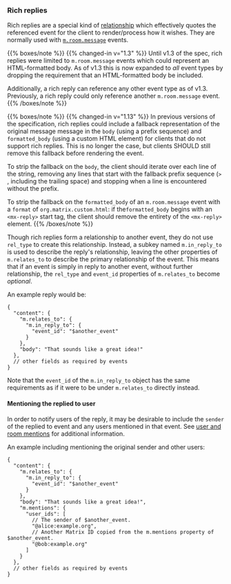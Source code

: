 
### Rich replies

Rich replies are a
special kind of [relationship](#forming-relationships-between-events) which
effectively quotes the referenced event for the client to render/process how
it wishes. They are normally used with [`m.room.message`](#mroommessage) events.

{{% boxes/note %}}
{{% changed-in v="1.3" %}}
Until v1.3 of the spec, rich replies were limited to `m.room.message` events
which could represent an HTML-formatted body. As of v1.3 this is now expanded
to *all* event types by dropping the requirement that an HTML-formatted body
be included.

Additionally, a rich reply can reference any other event type as of v1.3.
Previously, a rich reply could only reference another `m.room.message` event.
{{% /boxes/note %}}

{{% boxes/note %}}
{{% changed-in v="1.13" %}}
In previous versions of the specification, rich replies could include a fallback
representation of the original message message in the `body` (using a prefix
sequence) and `formatted_body` (using a custom HTML element) for clients that do
not support rich replies. This is no longer the case, but clients SHOULD still
remove this fallback before rendering the event.

To strip the fallback on the `body`, the client should iterate over each
line of the string, removing any lines that start with the fallback
prefix sequence (`> `, including the trailing space) and stopping when
a line is encountered without the prefix.

To strip the fallback on the `formatted_body` of an `m.room.message` event with
a `format` of `org.matrix.custom.html`: if the`formatted_body` begins with an
`<mx-reply>` start tag, the client  should remove the entirety of the
`<mx-reply>` element.
{{% /boxes/note %}}

Though rich replies form a relationship to another event, they do not
use `rel_type` to create this relationship. Instead, a subkey named `m.in_reply_to`
is used to describe the reply's relationship, leaving the other properties of
`m.relates_to` to describe the primary relationship of the event. This means
that if an event is simply in reply to another event, without further relationship,
the `rel_type` and `event_id` properties of `m.relates_to` become *optional*.

An example reply would be:

```json5
{
  "content": {
    "m.relates_to": {
      "m.in_reply_to": {
        "event_id": "$another_event"
      }
    },
    "body": "That sounds like a great idea!"
  },
  // other fields as required by events
}
```

Note that the `event_id` of the `m.in_reply_to` object has the same requirements
as if it were to be under `m.relates_to` directly instead.

#### Mentioning the replied to user

In order to notify users of the reply, it may be desirable to include the `sender`
of the replied to event and any users mentioned in that event. See
[user and room mentions](#user-and-room-mentions) for additional information.

An example including mentioning the original sender and other users:

```json5
{
  "content": {
    "m.relates_to": {
      "m.in_reply_to": {
        "event_id": "$another_event"
      }
    },
    "body": "That sounds like a great idea!",
    "m.mentions": {
      "user_ids": [
        // The sender of $another_event.
        "@alice:example.org",
        // Another Matrix ID copied from the m.mentions property of $another_event.
        "@bob:example.org"
      ]
    }
  },
  // other fields as required by events
}
```
